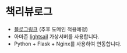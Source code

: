 # 책리뷰로그
- [블로그링크](https://reviewlog.kr/) (추후 도메인 적용예정)
- 아마존 [lightsail](https://lightsail.aws.amazon.com/) 가상서버를 사용합니다.
- Python + Flask + Nginx를 사용하여 연동합니다.
